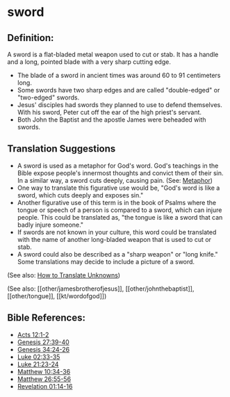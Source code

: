 # sword #

## Definition: ##

A sword is a flat-bladed metal weapon used to cut or stab. It has a handle and a long, pointed blade with a very sharp cutting edge.

* The blade of a sword in ancient times was around 60 to 91 centimeters long.
* Some swords have two sharp edges and are called "double-edged" or "two-edged" swords.
* Jesus' disciples had swords they planned to use to defend themselves. With his sword, Peter cut off the ear of the high priest's servant.
* Both John the Baptist and the apostle James were beheaded with swords.

## Translation Suggestions ##

* A sword is used as a metaphor for God's word. God's teachings in the Bible expose people's innermost thoughts and convict them of their sin. In a similar way, a sword cuts deeply, causing pain. (See: [Metaphor](en/ta-vol1/translate/man/figs-metaphor))
* One way to translate this figurative use would be, "God's word is like a sword, which cuts deeply and exposes sin."
* Another figurative use of this term is in the book of Psalms where the tongue or speech of a person is compared to a sword, which can injure people. This could be translated as, "the tongue is like a sword that can badly injure someone."
* If swords are not known in your culture, this word could be translated with the name of another long-bladed weapon that is used to cut or stab.
* A sword could also be described as a "sharp weapon" or "long knife." Some translations may decide to include a picture of a sword.

(See also: [How to Translate Unknowns](en/ta-vol1/translate/man/translate-unknown))

(See also: [[other/jamesbrotherofjesus]], [[other/johnthebaptist]], [[other/tongue]], [[kt/wordofgod]])

## Bible References: ##

* [Acts 12:1-2](en/tn/act/help/12/01)
* [Genesis 27:39-40](en/tn/gen/help/27/39)
* [Genesis 34:24-26](en/tn/gen/help/34/24)
* [Luke 02:33-35](en/tn/luk/help/02/33)
* [Luke 21:23-24](en/tn/luk/help/21/23)
* [Matthew 10:34-36](en/tn/mat/help/10/34)
* [Matthew 26:55-56](en/tn/mat/help/26/55)
* [Revelation 01:14-16](en/tn/rev/help/01/14)